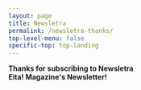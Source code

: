 ```yaml
---
layout: page
title: Newsletra
permalink: /newsletra-thanks/
top-level-menu: false
specific-top: top-landing
---
```


**Thanks for subscribing to Newsletra<br>
Eita! Magazine's Newsletter!**




